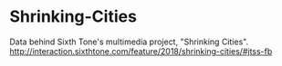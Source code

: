 # Shrinking-Cities
Data behind Sixth Tone's multimedia project, "Shrinking Cities". http://interaction.sixthtone.com/feature/2018/shrinking-cities/#jtss-fb
